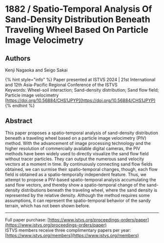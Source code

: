 # 1882 / Spatio-Temporal Analysis Of Sand-Density Distribution Beneath Traveling Wheel Based On Particle Image Velocimetry

## Authors
Kenji Nagaoka and Seigo Sakai

{% hint style="info" %}
Paper presented at ISTVS 2024 | 21st International and 12th Asia-Pacific Regional Conference of the ISTVS  
Keywords: Wheel-soil interaction; Sand-density distribution; Sand flow field; Particle image velocimetry  
[https://doi.org/10.56884/CHS1JPYP](https://doi.org/10.56884/CHS1JPYP)  
{% endhint %}

## Abstract
This paper proposes a spatio-temporal analysis of sand-density distribution beneath a traveling wheel based on a particle image velocimetry (PIV) method. With the advancement of image processing technology and the higher resolution of commercially available digital cameras, the PIV methods have been widely used to directly visualize the sand flow field without tracer particles. They can output the numerous sand velocity vectors at a moment in time. By continuously connecting sand flow fields obtained, we can surmise their spatio-temporal changes, though, each flow field is obtained as a spatio-temporally independent feature. Thus, we attempt to propose a PIV-based spatio-temporal analysis accumulating the sand flow vectors, and thereby show a spatio-temporal change of the sand-density distributions beneath the traveling wheel, where the sand density is represented by the relative density. Although the method requires some assumptions, it can represent the spatio-temporal behavior of the sandy terrain, which has not been shown before.

-----  
Full paper purchase: [https://www.istvs.org/proceedings-orders/paper](https://www.istvs.org/proceedings-orders/paper)  
ISTVS members receive three complimentary papers per year: [https://www.istvs.org/members](https://www.istvs.org/members)